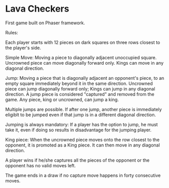 # Lava Checkers

First game built on Phaser framework.

Rules:

Each player starts with 12 pieces on dark squares on three rows closest to the player's side.

Simple Move: Moving a piece to diagonally adjacent unoccupied square. Uncrowned piece can move diagonally forward only. Kings can move in any diagonal direction.

Jump: Moving a piece that is diagonally adjacent an opponent's piece, to an empty square immediately beyond it in the same direction. Uncrowned piece can jump diagonally forward only; Kings can jump in any diagonal direction. A jump piece is considered "captured" and removed from the game. Any piece, king or uncrowned, can jump a king.

Multiple jumps are possible. If after one jump, another piece is immediately eligiblt to be jumped even if that jump is in a different diagonal direction.

Jumping is always mandatory: If a player has the option to jump, he must take it, even if doing so results in disadvantage for the jumping player.

King piece: When the uncrowned piece moves onto the row closest to the opponent, it is promoted as a King piece. It can then move in any diagonal direction.

A player wins if he/she captures all the pieces of the opponent or the opponent has no valid moves left.

The game ends in a draw if no capture move happens in forty consecutive moves.